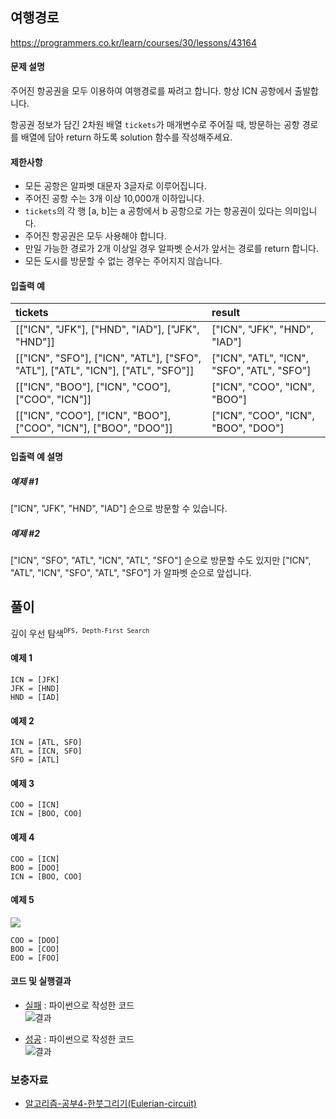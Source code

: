 
## 여행경로

https://programmers.co.kr/learn/courses/30/lessons/43164

#### 문제 설명

주어진 항공권을 모두 이용하여 여행경로를 짜려고 합니다. 항상 ICN 공항에서 출발합니다.

항공권 정보가 담긴 2차원 배열 `tickets`가 매개변수로 주어질 때, 방문하는 공항 경로를 배열에 담아 return 하도록 solution 함수를 작성해주세요.

#### 제한사항

* 모든 공항은 알파벳 대문자 3글자로 이루어집니다.
* 주어진 공항 수는 3개 이상 10,000개 이하입니다.
* `tickets`의 각 행 [a, b]는 a 공항에서 b 공항으로 가는 항공권이 있다는 의미입니다.
* 주어진 항공권은 모두 사용해야 합니다.
* 만일 가능한 경로가 2개 이상일 경우 알파벳 순서가 앞서는 경로를 return 합니다.
* 모든 도시를 방문할 수 없는 경우는 주어지지 않습니다.

#### 입출력 예
| tickets | result |
| :--- | :--- |
| [["ICN", "JFK"], ["HND", "IAD"], ["JFK", "HND"]] | ["ICN", "JFK", "HND", "IAD"] |
| [["ICN", "SFO"], ["ICN", "ATL"], ["SFO", "ATL"], ["ATL", "ICN"], ["ATL", "SFO"]] | ["ICN", "ATL", "ICN", "SFO", "ATL", "SFO"] |
| [["ICN", "BOO"], ["ICN", "COO"], ["COO", "ICN"]] | ["ICN", "COO", "ICN", "BOO"] |
| [["ICN", "COO"], ["ICN", "BOO"], ["COO", "ICN"], ["BOO", "DOO"]] | ["ICN", "COO", "ICN", "BOO", "DOO"] |

#### 입출력 예 설명

##### 예제 #1

["ICN", "JFK", "HND", "IAD"] 순으로 방문할 수 있습니다.

##### 예제 #2

["ICN", "SFO", "ATL", "ICN", "ATL", "SFO"] 순으로 방문할 수도 있지만 ["ICN", "ATL", "ICN", "SFO", "ATL", "SFO"] 가 알파벳 순으로 앞섭니다.


## 풀이

깊이 우선 탐색<sup>`DFS, Depth-First Search`</sup>

#### 예제 1

<!-- ![Imgur](https://i.imgur.com/CarNp9W.png) -->

```
ICN = [JFK]
JFK = [HND]
HND = [IAD]
```

#### 예제 2

<!-- ![Imgur](https://i.imgur.com/kdj9ZpC.png) -->


```
ICN = [ATL, SFO]
ATL = [ICN, SFO]
SFO = [ATL]
```

#### 예제 3

<!-- ![](https://i.imgur.com/Ss0Rbr2.png) -->

<!-- 여기서부터가 문제가 되는데... 

1. 주어진 항공권은 모두 사용해야 합니다.
2. 만일 가능한 경로가 2개 이상일 경우 알파벳 순서가 앞서는 경로를 return 합니다.
3. 모든 도시를 방문할 수 없는 경우는 주어지지 않습니다. -->

<!-- 위 조건을 **모두** 만족해야 한다.

`ICN → BOO`가 아닌 `ICN → COO  → ICN → BOO`가 되어야 한다. `조건2`보다 `조건1`이 우선시 되었다.

그래서 `ICN → BOO`까지 이동 후 더이상 갈 곳이 없다면 **모든 도시를 방문했는지 판단**한 후 완성 되지 않았을 경우 `BOO`로 이동했던 것을 취소해야 했다.  -->

```
COO = [ICN]
ICN = [BOO, COO]

```

#### 예제 4

<!-- ![](https://i.imgur.com/QU2i5jX.png) -->

<!-- `ICN → BOO → DOO` 까지 이동 후 `BOO → DOO` 이동을 취소 후 `ICN → COO`로 이동해야 한다. -->

```
COO = [ICN]
BOO = [DOO]
ICN = [BOO, COO]

```

#### 예제 5

![](https://i.imgur.com/r7Ass0w.png)

```
COO = [DOO]
BOO = [COO]
EOO = [FOO]

```

#### 코드 및 실행결과
* [실패](travel_route_tail_recursion.py) : 파이썬으로 작성한 코드  
  ![결과](travel_route_result_tail_recursion_python.png)

* [성공](travel_route_head_recursion.py) : 파이썬으로 작성한 코드  
  ![결과](travel_route_result_head_recursion_python.png)

### 보충자료
* [알고리즘-공부4-한붓그리기(Eulerian-circuit)](https://sonsh0824.tistory.com/entry/%EC%95%8C%EA%B3%A0%EB%A6%AC%EC%A6%98-%EA%B3%B5%EB%B6%804-%ED%95%9C%EB%B6%93%EA%B7%B8%EB%A6%AC%EA%B8%B0Eulerian-circuit)

